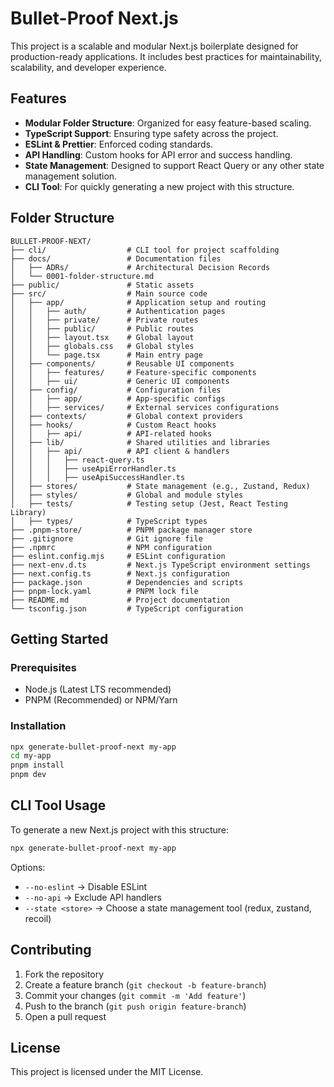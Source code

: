 # Bullet-Proof Next.js

This project is a scalable and modular Next.js boilerplate designed for production-ready applications. It includes best practices for maintainability, scalability, and developer experience.

## Features

- **Modular Folder Structure**: Organized for easy feature-based scaling.
- **TypeScript Support**: Ensuring type safety across the project.
- **ESLint & Prettier**: Enforced coding standards.
- **API Handling**: Custom hooks for API error and success handling.
- **State Management**: Designed to support React Query or any other state management solution.
- **CLI Tool**: For quickly generating a new project with this structure.

## Folder Structure

```
BULLET-PROOF-NEXT/
├── cli/                  # CLI tool for project scaffolding
├── docs/                 # Documentation files
│   ├── ADRs/             # Architectural Decision Records
│   └── 0001-folder-structure.md
├── public/               # Static assets
├── src/                  # Main source code
│   ├── app/              # Application setup and routing
│   │   ├── auth/         # Authentication pages
│   │   ├── private/      # Private routes
│   │   ├── public/       # Public routes
│   │   ├── layout.tsx    # Global layout
│   │   ├── globals.css   # Global styles
│   │   └── page.tsx      # Main entry page
│   ├── components/       # Reusable UI components
│   │   ├── features/     # Feature-specific components
│   │   ├── ui/           # Generic UI components
│   ├── config/           # Configuration files
│   │   ├── app/          # App-specific configs
│   │   ├── services/     # External services configurations
│   ├── contexts/         # Global context providers
│   ├── hooks/            # Custom React hooks
│   │   ├── api/          # API-related hooks
│   ├── lib/              # Shared utilities and libraries
│   │   ├── api/          # API client & handlers
│   │   │   ├── react-query.ts
│   │   │   ├── useApiErrorHandler.ts
│   │   │   ├── useApiSuccessHandler.ts
│   ├── stores/           # State management (e.g., Zustand, Redux)
│   ├── styles/           # Global and module styles
│   ├── tests/            # Testing setup (Jest, React Testing Library)
│   ├── types/            # TypeScript types
├── .pnpm-store/          # PNPM package manager store
├── .gitignore            # Git ignore file
├── .npmrc                # NPM configuration
├── eslint.config.mjs     # ESLint configuration
├── next-env.d.ts         # Next.js TypeScript environment settings
├── next.config.ts        # Next.js configuration
├── package.json          # Dependencies and scripts
├── pnpm-lock.yaml        # PNPM lock file
├── README.md             # Project documentation
└── tsconfig.json         # TypeScript configuration
```

## Getting Started

### Prerequisites

- Node.js (Latest LTS recommended)
- PNPM (Recommended) or NPM/Yarn

### Installation

```sh
npx generate-bullet-proof-next my-app
cd my-app
pnpm install
pnpm dev
```

## CLI Tool Usage

To generate a new Next.js project with this structure:

```sh
npx generate-bullet-proof-next my-app
```

Options:

- `--no-eslint` → Disable ESLint
- `--no-api` → Exclude API handlers
- `--state <store>` → Choose a state management tool (redux, zustand, recoil)

## Contributing

1. Fork the repository
2. Create a feature branch (`git checkout -b feature-branch`)
3. Commit your changes (`git commit -m 'Add feature'`)
4. Push to the branch (`git push origin feature-branch`)
5. Open a pull request

## License

This project is licensed under the MIT License.
